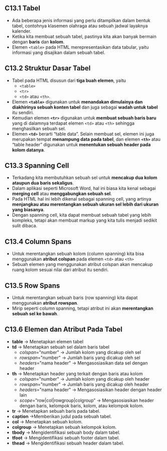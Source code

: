 ## C13.1 Tabel

- Ada beberapa jenis informasi yang perlu ditampilkan dalam bentuk tabel, contohnya klasemen olahraga atau sebuah jadwal layaknya kalender.
- Ketika kita membuat sebuah tabel, pastinya kita akan banyak bermain dengan **baris** dan **kolom**.
- Elemen `<table>` pada HTML merepresentasikan data tabular, yaitu informasi yang disajikan dalam sebuah tabel.

## C13.2 Struktur Dasar Tabel

- Tabel pada HTML disusun dari **tiga buah elemen**, yaitu
  - `<table>`
  - `<tr>`
  - `<td>` atau `<th>`.
- Elemen **`<table>`** digunakan untuk **menandakan dimulainya dan diakhirinya sebuah konten tabel** dan juga sebagai **wadah untuk tabel** itu sendiri.
- Kemudian elemen **`<tr>`** digunakan untuk **membuat sebuah baris baru** yang di dalamnya terdapat elemen `<td>` atau `<th>` sehingga menghasilkan sebuah sel.
- Elemen **`<td>`** berarti “table data”. Selain membuat sel, elemen ini juga merupakan tempat **menampung data pada tabel**, dan elemen **`<th>`** atau “table header” digunakan untuk **menentukan sebuah header pada kolom datanya**.

## C13.3 Spanning Cell

- Terkadang kita membutuhkan sebuah sel untuk **mencakup dua kolom ataupun dua baris sekaligus**.
- Dalam aplikasi seperti Microsoft Word, hal ini biasa kita kenal sebagai **merging cell** atau **menggabungkan sebuah sel**.
- Pada HTML hal ini lebih dikenal sebagai spanning cell, yang artinya **menjangkau atau merentangkan sebuah ukuran sel lebih dari ukuran yang biasanya**.
- Dengan spanning cell, kita dapat membuat sebuah tabel yang lebih kompleks, tetapi akan membuat markup yang kita tulis menjadi sedikit sulit dibaca.

## C13.4 Column Spans

- Untuk merentangkan sebuah kolom (column spanning) kita bisa menggunakan **atribut colspan** pada elemen `<td>` atau `<th>`
- Sebuah elemen yang menggunakan atribut colspan akan mencakup ruang kolom sesuai nilai dari atribut itu sendiri.

## C13.5 Row Spans

- Untuk merentangkan sebuah baris (row spanning) kita dapat menggunakan **atribut rowspan**.
- Mirip seperti column spanning, tetapi atribut ini akan **merentangkan sebuah sel ke bawah**.

## C13.6 Elemen dan Atribut Pada Tabel

- **table** -> Menetapkan elemen tabel
- **td** -> Menetapkan sebuah sel dalam baris tabel
  - _colspan_="number" -> Jumlah kolom yang dicakup oleh sel
  - _rowspan_="number" -> Jumlah baris yang dicakup oleh sel
  - _headers_="nama header" -> Mengasosiasikan data sel dengan header
- **th** -> Menetapkan header yang terkait dengan baris atau kolom
  - _colspan_="number" -> Jumlah kolom yang dicakup oleh header
  - _rowspan_="number" -> Jumlah baris yang dicakup oleh header
  - _headers_="nama header" -> Mengasosiasikan header dengan header lain
  - _scope_=”row|col|rowgroup|colgroup” -> Mengasosiasikan header dengan baris, kelompok baris, kolom, atau kelompok kolom.
- **tr** -> Menetapkan sebuah baris pada tabel.
- **caption** ->Memberikan judul pada sebuah tabel.
- **col** -> Menetapkan sebuah kolom.
- **colgroup** -> Menetapkan sebuah kelompok kolom.
- **tbody** -> Mengidentifikasi sebuah body dalam tabel.
- **tfoot** -> Mengidentifikasi sebuah footer dalam tabel.
- **thead** -> Mengidentifikasi sebuah header dalam tabel.
